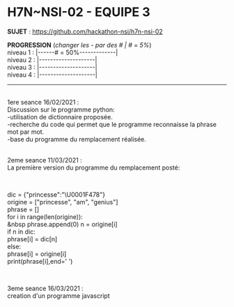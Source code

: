 # **H7N~NSI-02 - EQUIPE 3**

**SUJET** : https://github.com/hackathon-nsi/h7n-nsi-02

**PROGRESSION** (*changer les - par des # | # = 5%*)<br />
niveau 1 : |------# = 50%-------------|<br />
niveau 2 : |--------------------|<br />
niveau 3 : |--------------------|<br />
niveau 4 : |--------------------|<br />

<hr />
<!-- ne pas effacer les lignes ci-dessus et mettre à jour la progression régulièrement -->

<br />
1ere seance 16/02/2021 : <br />
Discussion sur le programme python: <br />
-utilisation de dictionnaire proposée. <br />
-recherche du code qui permet que le programme reconnaisse la phrase mot par mot. <br />
-base du programme du remplacement réalisée. <br />

<br />

2eme seance 11/03/2021 :<br />
La première version du programme du remplacement posté: <br />

<br />

dic = {"princesse":"\U0001F478"} <br /> 
origine = ["princesse", "am", "genius"] <br /> 
phrase = [] <br />
for i in range(len(origine)): <br /> 
  &nbsp phrase.append(0) 
  n = origine[i] <br />
  if n in dic: <br />
    phrase[i] = dic[n] <br />
  else: <br />
    phrase[i] = origine[i] <br /> 
  print(phrase[i],end=' ') <br />

<br />

3eme seance 16/03/2021 :<br />
creation d'un programme javascript<br />


